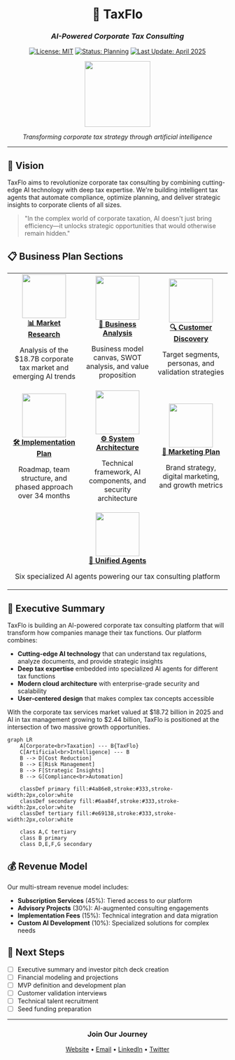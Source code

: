 <div align="center">

# 🤖 TaxFlo

### *AI-Powered Corporate Tax Consulting*

[![License: MIT](https://img.shields.io/badge/License-MIT-blue.svg)](https://opensource.org/licenses/MIT)
[![Status: Planning](https://img.shields.io/badge/Status-Planning-yellow.svg)]()
[![Last Update: April 2025](https://img.shields.io/badge/Last_Update-April_2025-green.svg)]()

<img src="https://img.icons8.com/?size=512&id=55494&format=png" width="150">

*Transforming corporate tax strategy through artificial intelligence*

</div>

---

## 🌟 Vision

TaxFlo aims to revolutionize corporate tax consulting by combining cutting-edge AI technology with deep tax expertise. We're building intelligent tax agents that automate compliance, optimize planning, and deliver strategic insights to corporate clients of all sizes.

> "In the complex world of corporate taxation, AI doesn't just bring efficiency—it unlocks strategic opportunities that would otherwise remain hidden."

## 📋 Business Plan Sections

<table>
  <tr>
    <td width="33%" align="center">
      <a href="./1_Market_Research/Market_Research.md">
        <img src="https://img.icons8.com/?size=512&id=pBoNvuzdrnTY&format=png" width="100"><br/>
        <b>📊 Market Research</b>
      </a>
      <p>Analysis of the $18.7B corporate tax market and emerging AI trends</p>
    </td>
    <td width="33%" align="center">
      <a href="./2_Business_Analysis/Business_Analysis.md">
        <img src="https://img.icons8.com/?size=512&id=48158&format=png" width="100"><br/>
        <b>💼 Business Analysis</b>
      </a>
      <p>Business model canvas, SWOT analysis, and value proposition</p>
    </td>
    <td width="33%" align="center">
      <a href="./3_Customer_Discovery/Customer_Discovery_Strategy.md">
        <img src="https://img.icons8.com/?size=512&id=55478&format=png" width="100"><br/>
        <b>🔍 Customer Discovery</b>
      </a>
      <p>Target segments, personas, and validation strategies</p>
    </td>
  </tr>
  <tr>
    <td width="33%" align="center">
      <a href="./4_Implementation_Plan/Implementation_Plan.md">
        <img src="https://img.icons8.com/?size=512&id=J9DnCN8xUXaE&format=png" width="100"><br/>
        <b>🛠️ Implementation Plan</b>
      </a>
      <p>Roadmap, team structure, and phased approach over 34 months</p>
    </td>
    <td width="33%" align="center">
      <a href="./5_System_Architecture/System_Architecture.md">
        <img src="https://img.icons8.com/?size=512&id=42160&format=png" width="100"><br/>
        <b>⚙️ System Architecture</b>
      </a>
      <p>Technical framework, AI components, and security architecture</p>
    </td>
    <td width="33%" align="center">
      <a href="./6_Marketing_Plan/Marketing_Plan.md">
        <img src="https://img.icons8.com/?size=512&id=42911&format=png" width="100"><br/>
        <b>📣 Marketing Plan</b>
      </a>
      <p>Brand strategy, digital marketing, and growth metrics</p>
    </td>
  </tr>
  <tr>
    <td width="33%" align="center" colspan="3">
      <a href="./7_Unified_Agents/Unified_Agents.md">
        <img src="https://img.icons8.com/?size=512&id=51364&format=png" width="100"><br/>
        <b>🧠 Unified Agents</b>
      </a>
      <p>Six specialized AI agents powering our tax consulting platform</p>
    </td>
  </tr>
</table>

## 🚀 Executive Summary

TaxFlo is building an AI-powered corporate tax consulting platform that will transform how companies manage their tax functions. Our platform combines:

- **Cutting-edge AI technology** that can understand tax regulations, analyze documents, and provide strategic insights
- **Deep tax expertise** embedded into specialized AI agents for different tax functions
- **Modern cloud architecture** with enterprise-grade security and scalability
- **User-centered design** that makes complex tax concepts accessible

With the corporate tax services market valued at $18.72 billion in 2025 and AI in tax management growing to $2.44 billion, TaxFlo is positioned at the intersection of two massive growth opportunities.

```mermaid
graph LR
    A[Corporate<br>Taxation] --- B{TaxFlo}
    C[Artificial<br>Intelligence] --- B
    B --> D[Cost Reduction]
    B --> E[Risk Management]
    B --> F[Strategic Insights]
    B --> G[Compliance<br>Automation]
    
    classDef primary fill:#4a86e8,stroke:#333,stroke-width:2px,color:white
    classDef secondary fill:#6aa84f,stroke:#333,stroke-width:2px,color:white
    classDef tertiary fill:#e69138,stroke:#333,stroke-width:2px,color:white
    
    class A,C tertiary
    class B primary
    class D,E,F,G secondary
```

## 💰 Revenue Model

Our multi-stream revenue model includes:

- **Subscription Services** (45%): Tiered access to our platform
- **Advisory Projects** (30%): AI-augmented consulting engagements
- **Implementation Fees** (15%): Technical integration and data migration
- **Custom AI Development** (10%): Specialized solutions for complex needs

## 📅 Next Steps

- [ ] Executive summary and investor pitch deck creation
- [ ] Financial modeling and projections
- [ ] MVP definition and development plan
- [ ] Customer validation interviews
- [ ] Technical talent recruitment
- [ ] Seed funding preparation

---

<div align="center">

### Join Our Journey

[Website](#) • [Email](#) • [LinkedIn](#) • [Twitter](#)

</div>
